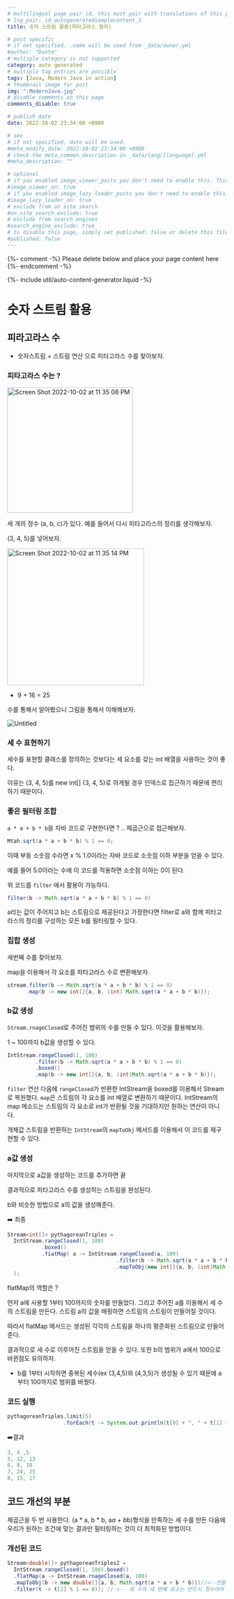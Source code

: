 ```yaml
---
# multilingual page pair id, this must pair with translations of this page. (This name must be unique)
# lng_pair: id_autogeneratedsamplecontent_1
title: 숫자 스트림 활용(피타고라스 정리)

# post specific
# if not specified, .name will be used from _data/owner.yml
#author: "Dante"
# multiple category is not supported
category: auto generated
# multiple tag entries are possible`
tags: [Java, Modern Java in action]
# thumbnail image for post
img: ":ModernJava.jpg"
# disable comments on this page
comments_disable: true

# publish date
date: 2022-10-02 23:34:00 +0900

# seo
# if not specified, date will be used.
#meta_modify_date: 2022-10-02 23:34:00 +0900
# check the meta_common_description in _data/lang/[language].yml
#meta_description: ""

# optional
# if you enabled image_viewer_posts you don't need to enable this. This is only if image_viewer_posts = false
#image_viewer_on: true
# if you enabled image_lazy_loader_posts you don't need to enable this. This is only if image_lazy_loader_posts = false
#image_lazy_loader_on: true
# exclude from on site search
#on_site_search_exclude: true
# exclude from search engines
#search_engine_exclude: true
# to disable this page, simply set published: false or delete this file
#published: false
---
```

{%- comment -%} Please delete below and place your page content here {%- endcomment -%}

{%- include util/auto-content-generator.liquid -%}

<!-- outline-start -->

# 숫자 스트림 활용

## 피라고라스 수

- 숫자스트림  + 스트림 연산 으로 피타고라스 수를 찾아보자.

### 피타고라스 수는 ?

<img width="288" alt="Screen Shot 2022-10-02 at 11 35 08 PM" src="https://user-images.githubusercontent.com/56623911/193459722-5a6d5e37-abee-4120-bffb-ca65812fbc6d.png">


세 개의 정수 (a, b, c)가 있다. 예를 들어서 다시 피타고라스의 정리를 생각해보자.

(3, 4, 5)를 넣어보자.

<img width="314" alt="Screen Shot 2022-10-02 at 11 35 14 PM" src="https://user-images.githubusercontent.com/56623911/193459719-402ccd0b-a93e-476a-9767-cf5e113d65bc.png">

- 9 + 16 = 25

수를 통해서 알아봤으니 그림을 통해서 이해해보자.

![Untitled](https://user-images.githubusercontent.com/56623911/193459665-f9669b06-1a98-4084-8f6a-b5ebbfb4d0d4.png)

### 세 수 표현하기

세수를 표현할 클래스를 정의하는 것보다는 세 요소를 갖는 int 배열을 사용하는 것이 좋다.

이유는 (3, 4, 5)를 new int[] {3, 4, 5}로 하게될 경우 인덱스로 접근하기 때문에 편리하기 때문이다.

### 좋은 필터링 조합

`a * a + b * b`을 자바 코드로 구현한다면 ? .. 제곱근으로 접근해보자.

```java
Mtah.sqrt(a * a + b * b) % 1 == 0;
```

이때 부동 소숫점 수라면 x % 1.0이라는 자바 코드로 소숫점 이하 부분을 얻을 수 있다.

예를 들어 5.0이라는 수에 이 코드를 적용하면 소숫점 이하는 0이 된다.

위 코드를 `filter` 에서 활용이 가능하다.

```java
filter(b -> Math.sqrt(a * a + b * b) % 1 == 0)
```

a라는 값이 주어지고 b는 스트림으로 제공된다고 가정한다면 filter로 a와 함께 피타고라스의 정리를 구성하는 모든 b를 필터링할 수 있다.

### 집합 생성

세번째 수를 찾아보자.

map을 이용해서 각 요소를 피타고라스 수로 변환해보자.

```java
stream.filter(b -> Math.sqrt(a * a + b * b) % 1 == 0)
      .map(b -> new int[]{a, b, (int) Math.sqet(a * a + b * b)});
```

### b값 생성

`Stream.rnageClosed`로 주어진 범위의 수를 만들 수 있다. 이것을 활용해보자.

1 ~ 100까지 b값을 생성할 수 있다.

```java
IntStream.rangeClosed(1, 100)
         .filter(b -> Math.sqrt(a * a + b * b) % 1 == 0)
         .boxed()
         .map(b -> new int[]{a, b, (int)Math.sqrt(a * a + b * b)});
```

`filter` 연산 다음에 `rangeClosed`가 반환한 IntStream을 boxed를 이용해서 Stream<Integer>로 복원했다. `map`은 스트림의 각 요소를 int 배열로 변환하기 때문이다. IntStream의 map 메소드는 스트림의 각 요소로 int가 반환될 것을 기대하지만 원하는 연산이 아니다.

개체값 스트림을 반환하는 `IntStream`의 `mapToObj` 메서드를 이용해서 이 코드를 재구현할 수 있다.

### a값 생성

마지막으로 a값을 생성하는 코드를 추가하면 끝

결과적으로 피타고라스 수를 생성하는 스트림을 완성된다.

b와 비슷한 방법으로 a의 값을 생성해준다.

➡️ 최종

```java
Stream<int[]> pythagoreanTriples =
  IntStream.rangeClosed(1, 100)
           .boxed()
           .fiatMap( a -> IntStream.rangeClosed(a, 100)
                                   .filter(b -> Math.sqrt(a * a + b * b) % 1 == 0)
                                   .mapToObj(new int[]{a, b, (int)Math.sqrt(a * a + b * b)})
  );
```

flatMap의 역할은 ?

먼저  a에 사용할 1부터 100까지의 숫자를 만들었다.  그리고 주어진 a를 이용해서 세 수의 스트림을 만든다. 스트림 a의 값을 매핑하면 스트림의 스트림이 만들어질 것이다.

따라서 flatMap 메서드는 생성된 각각의 스트림을 하나의 평준화된 스트림으로 만들어준다.

결과적으로 세 수로 이루어진 스트림을 얻을 수 있다. 또한 b의 범위가 a에서 100으로 바뀐점도 유의하자.

- b를 1부터 시작하면 중복된 세수(ex (3,4,5)와 (4,3,5)가 생성될 수 있기 때문에 a부터 100까지로 범위를 바꿨다.

### 코드 실행

```java
pythagoreanTriples.limit(5)
                  .forEach(t -> System.out.println(t[0[ + ", " + t[1] + ", " + t[2]));
```

➡️결과

```java
3, 4 ,5
5, 12, 13
6, 8, 10
7, 24, 25
8, 15, 17
```

## 코드 개선의 부분

제곱근을 두 번 사용한다. (a * a, b * b, a*a + b*b)형식을 만족하는 세 수를 만든 다음에 우리가 원하는 조건에 맞는 결과만 필터링하는 것이 더 최적화된 방법이다.

### 개선된 코드

```java
Stream<double[]> pythagoreanTriples2 =
  IntStream.rangeClosed(1, 100).boxed()
  .flatMap(a -> IntStream.rnageClosed(a, 100)
  .mapToObj(b -> new double[]{a, b, Math.sqrt(a * a + b * b)})//<--만들어진 세 수
  .filter(t -> t[2] % 1 == 0)); // <-- 세 수의 세 번째 요소는 반드시 정수여야 한다.

```

<!-- outline-end -->
